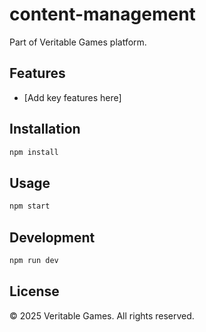 # content-management

Part of Veritable Games platform.

## Features

* [Add key features here]

## Installation

```bash
npm install
```

## Usage

```bash
npm start
```

## Development

```bash
npm run dev
```

## License

© 2025 Veritable Games. All rights reserved.
